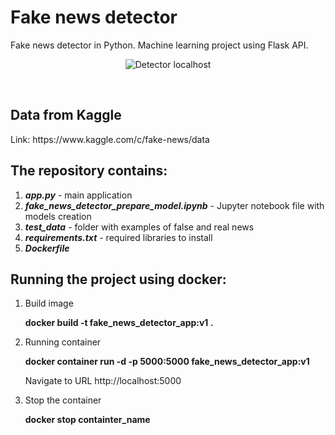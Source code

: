 # Fake news detector
Fake news detector in Python. Machine learning project using Flask API.

<p align="center">
      <img src="https://github.com/LukaszMikol/fake_news_detector/blob/master/images/detector.png" alt="Detector localhost" title="Detector localhost">
</p>
<br>

## Data from Kaggle
<p>Link: https://www.kaggle.com/c/fake-news/data</p>
 
## The repository contains:
<ol>
	<li><b><i>app.py</i></b> - main application</li>
	<li><b><i>fake_news_detector_prepare_model.ipynb</i></b> - Jupyter notebook file with models creation</li>
	<li><b><i>test_data</i></b> - folder with examples of false and real news</li>
    <li><b><i>requirements.txt</i></b> - required libraries to install</li>
	<li><b><i>Dockerfile</i></b></li>
</ol>

## Running the project using docker:
<ol>
	<li>
		<p>Build image</p>
		<b>docker build -t fake_news_detector_app:v1 .</b>
	</li>
	<li>
		<p>Running container</p>
		<b>docker container run -d -p 5000:5000 fake_news_detector_app:v1</b>
		<p>Navigate to URL http://localhost:5000</p>
	</li>
	<li>
		<p>Stop the container</p>
		<b>docker stop containter_name</b>
	</li>
</ol>



